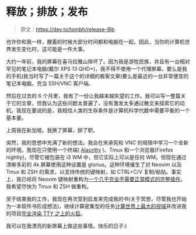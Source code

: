 # 释放；排放；发布

> 原文：<https://dev.to/tombh/release-9lb>

也许你和我一样，醒着的时候大部分时间都和电脑在一起。因此，当你的计算机世界发生变化时，这可能是一件大事。

大约一年前，我的屏幕在喜马拉雅山摔坏了。因为我是游牧民族，并且有一台相对罕见的笔记本电脑(戴尔 XPS 13 QHD+)，我不得不使用一个代理屏幕，要么是我的手机(我当时写了一篇关于这个的详细的极客文章)要么是最近的一台非常便宜的笔记本电脑，充当 SSH/VNC 客户端。

然后在过去的 6 个月里，我有了一份让我越来越失望的工作。我可以写一整篇关于它的文章，但我认为这些问题太普遍了，没有激发太多通过散文来探索它的动机。我现在要说的是，我相信人类的生存条件是计算机科学代数中需要平衡的一个基本量。

上周我在新加坡。我换了屏幕，辞了职。

突然，我的思想中充满了新的想法。我会在宋承宪和 VNC 的局限中学习一个全新的环境。我现在只使用一个终端( [Alacritty](https://github.com/jwilm/alacritty) )、Tmux 和一个浏览器(Firefox nightly)，尽管它被包装在 i3 WM 中，但它实际上可以是任何 WM。但现在通过清晰多彩的 4k 屏幕使用这种设置是 glorius。这种环境催生了对 Neovim 以及 Tmux 和 ZSH 的需求，以支持传统的键映射，如 CTRL+C/V 复制/粘贴。事实上，我已经将 Neovim 键映射重构为[一个几乎完全不需要正常模式的完整插件](https://github.com/tombh/novim-mode)。我希望尽快为 Tmux 和 ZSH 做重构。

至于结束我的工作，我现在再次受到启发来完成我的书(关于冥想，尽管我也开始为一本软件书形成想法)，继续计算密集型的任务[计算世界上最大的视域](https://github.com/tombh/total-viewsheds)并改进我的项目[完全渲染 TTY 之上的火狐](https://github.com/tombh/texttop)。

我可以在我漂亮的新屏幕上做这些事情。快乐的日子:)